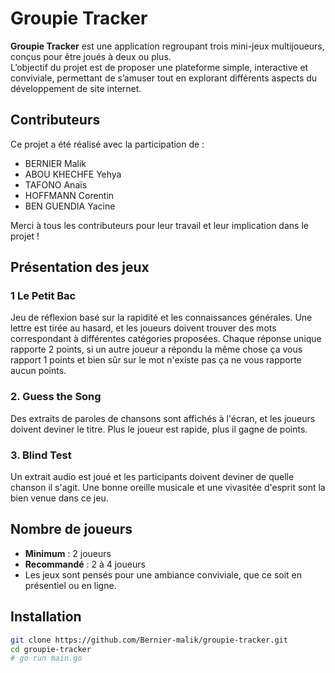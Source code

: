# Groupie Tracker

**Groupie Tracker** est une application regroupant trois mini-jeux multijoueurs, conçus pour être joués à deux ou plus.  
L’objectif du projet est de proposer une plateforme simple, interactive et conviviale, permettant de s’amuser tout en explorant différents aspects du développement de site internet.

## Contributeurs

Ce projet a été réalisé avec la participation de :

- BERNIER Malik
- ABOU KHECHFE Yehya
- TAFONO  Anaïs
- HOFFMANN Corentin
- BEN GUENDIA Yacine 

Merci à tous les contributeurs pour leur travail et leur implication dans le projet !

## Présentation des jeux

### 1 Le Petit Bac  
Jeu de réflexion basé sur la rapidité et les connaissances générales. Une lettre est tirée au hasard, et les joueurs doivent trouver des mots correspondant à différentes catégories proposées. Chaque réponse unique rapporte 2 points, si un autre joueur a répondu la même chose ça vous rapport 1 points et bien sûr sur le mot n'existe pas ça ne vous rapporte aucun points.

### 2. Guess the Song  
Des extraits de paroles de chansons sont affichés à l'écran, et les joueurs doivent deviner le titre. Plus le joueur est rapide, plus il gagne de points.

### 3. Blind Test  
Un extrait audio est joué et les participants doivent deviner de quelle chanson il s'agit. Une bonne oreille musicale et une vivasitée d'esprit sont la bien venue dans ce jeu.

## Nombre de joueurs

- **Minimum** : 2 joueurs  
- **Recommandé** : 2 à 4 joueurs  
- Les jeux sont pensés pour une ambiance conviviale, que ce soit en présentiel ou en ligne.

## Installation

```bash
git clone https://github.com/Bernier-malik/groupie-tracker.git
cd groupie-tracker
# go run main.go
